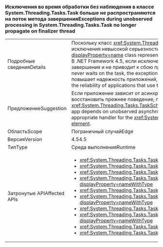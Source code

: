### <a name="exceptions-during-unobserved-processing-in-systemthreadingtaskstask-no-longer-propagate-on-finalizer-thread"></a><span data-ttu-id="83325-101">Исключения во время обработки без наблюдения в классе System.Threading.Tasks.Task больше не распространяются на поток метода завершения</span><span class="sxs-lookup"><span data-stu-id="83325-101">Exceptions during unobserved processing in System.Threading.Tasks.Task no longer propagate on finalizer thread</span></span>

|   |   |
|---|---|
|<span data-ttu-id="83325-102">Подробные сведения</span><span class="sxs-lookup"><span data-stu-id="83325-102">Details</span></span>|<span data-ttu-id="83325-103">Поскольку класс <xref:System.Threading.Tasks.Task?displayProperty=name> представляет асинхронную операцию, он перехватывает все исключения невысокой серьезности, происходящие во время асинхронной обработки.</span><span class="sxs-lookup"><span data-stu-id="83325-103">Because the <xref:System.Threading.Tasks.Task?displayProperty=name> class represents an asynchronous operation, it catches all non-severe exceptions that occur during asynchronous processing.</span></span> <span data-ttu-id="83325-104">В .NET Framework 4.5, если исключение не наблюдается и код не ожидает задачу, исключение больше не распространяется на поток метода завершения и не приводит к сбою процесса во время сборки мусора.</span><span class="sxs-lookup"><span data-stu-id="83325-104">In the .NET Framework 4.5, if an exception is not observed and your code never waits on the task, the exception will no longer propagate on the finalizer thread and crash the process during garbage collection.</span></span> <span data-ttu-id="83325-105">Это изменение повышает надежность приложений, использующих класс Task для выполнения асинхронной обработки без наблюдения.</span><span class="sxs-lookup"><span data-stu-id="83325-105">This change enhances the reliability of applications that use the Task class to perform unobserved asynchronous processing.</span></span>|
|<span data-ttu-id="83325-106">Предложение</span><span class="sxs-lookup"><span data-stu-id="83325-106">Suggestion</span></span>|<span data-ttu-id="83325-107">Если приложение зависит от асинхронных исключений без наблюдения, распространяющихся на поток метода завершения, можно восстановить прежнее поведение, предоставив соответствующий обработчик для события <xref:System.Threading.Tasks.TaskScheduler.UnobservedTaskException> или задав значение для [элемента конфигурации среды выполнения](~/docs/framework/configure-apps/file-schema/runtime/throwunobservedtaskexceptions-element.md).</span><span class="sxs-lookup"><span data-stu-id="83325-107">If an app depends on unobserved asynchronous exceptions propagating to the finalizer thread, the previous behavior can be restored by providing an appropriate handler for the <xref:System.Threading.Tasks.TaskScheduler.UnobservedTaskException> event, or by setting a [runtime configuration element](~/docs/framework/configure-apps/file-schema/runtime/throwunobservedtaskexceptions-element.md).</span></span>|
|<span data-ttu-id="83325-108">Область</span><span class="sxs-lookup"><span data-stu-id="83325-108">Scope</span></span>|<span data-ttu-id="83325-109">Пограничный случай</span><span class="sxs-lookup"><span data-stu-id="83325-109">Edge</span></span>|
|<span data-ttu-id="83325-110">Версия</span><span class="sxs-lookup"><span data-stu-id="83325-110">Version</span></span>|<span data-ttu-id="83325-111">4.5</span><span class="sxs-lookup"><span data-stu-id="83325-111">4.5</span></span>|
|<span data-ttu-id="83325-112">Тип</span><span class="sxs-lookup"><span data-stu-id="83325-112">Type</span></span>|<span data-ttu-id="83325-113">Среда выполнения</span><span class="sxs-lookup"><span data-stu-id="83325-113">Runtime</span></span>|
|<span data-ttu-id="83325-114">Затронутые API</span><span class="sxs-lookup"><span data-stu-id="83325-114">Affected APIs</span></span>|<ul><li><xref:System.Threading.Tasks.Task.Run(System.Action)?displayProperty=nameWithType></li><li><xref:System.Threading.Tasks.Task.Run(System.Action,System.Threading.CancellationToken)?displayProperty=nameWithType></li><li><xref:System.Threading.Tasks.Task.Run(System.Func{System.Threading.Tasks.Task})?displayProperty=nameWithType></li><li><xref:System.Threading.Tasks.Task.Run(System.Func{System.Threading.Tasks.Task},System.Threading.CancellationToken)?displayProperty=nameWithType></li><li><xref:System.Threading.Tasks.Task.Run%60%601(System.Func{%60%600})?displayProperty=nameWithType></li><li><xref:System.Threading.Tasks.Task.Run%60%601(System.Func{%60%600},System.Threading.CancellationToken)?displayProperty=nameWithType></li><li><xref:System.Threading.Tasks.Task.Run%60%601(System.Func{System.Threading.Tasks.Task{%60%600}})?displayProperty=nameWithType></li><li><xref:System.Threading.Tasks.Task.Run%60%601(System.Func{System.Threading.Tasks.Task{%60%600}},System.Threading.CancellationToken)?displayProperty=nameWithType></li><li><xref:System.Threading.Tasks.Task.Start?displayProperty=nameWithType></li><li><xref:System.Threading.Tasks.Task.Start(System.Threading.Tasks.TaskScheduler)?displayProperty=nameWithType></li></ul>|

